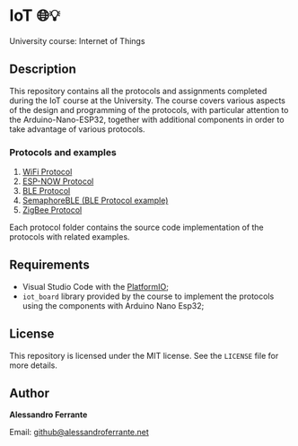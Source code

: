 # IoT 🌐💡

University course: Internet of Things

## Description

This repository contains all the protocols and assignments completed during the IoT course at the University.
The course covers various aspects of the design and programming of the protocols, with particular attention to the Arduino-Nano-ESP32, together with additional components in order to take advantage of various protocols.

### Protocols and examples

1. [WiFi Protocol](https://github.com/AlessandroFerrante/IoT/blob/main/WiFi%20Protocol/)
2. [ESP-NOW Protocol](https://github.com/AlessandroFerrante/Iot/blob/main/ESP-NOW%20Protocol/)
3. [BLE Protocol](https://github.com/AlessandroFerrante/Iot/blob/main/BLE%20Protocol/)
4. [SemaphoreBLE (BLE Protocol example)](https://github.com/AlessandroFerrante/Iot/blob/main/SemaphoreBLE/)
5. [ZigBee Protocol ](https://github.com/AlessandroFerrante/Iot/blob/main/ZigBee%20Protocol/)

Each protocol folder contains the source code implementation of the protocols with related examples.

## Requirements

- Visual Studio Code with the [PlatformIO](https://platformio.org/);
- `iot_board` library provided by the course to implement the protocols using the components with Arduino Nano Esp32;

## License

This repository is licensed under the MIT license. See the `LICENSE` file for more details.

## Author

**Alessandro Ferrante**

Email: [github@alessandroferrante.net](mailto:github@alessandroferrante.net)
